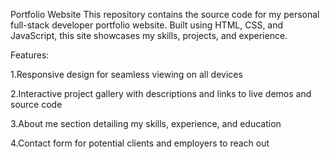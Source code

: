 Portfolio Website
This repository contains the source code for my personal full-stack developer portfolio website. Built using HTML, CSS, and JavaScript, this site showcases my skills, projects, and experience.

Features:

1.Responsive design for seamless viewing on all devices

2.Interactive project gallery with descriptions and links to live demos and source code

3.About me section detailing my skills, experience, and education

4.Contact form for potential clients and employers to reach out
